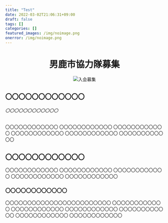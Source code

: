 ```yaml
---
title: "Test"
date: 2022-03-02T21:06:31+09:00
draft: false
tags: []
categories: []
featured_images: /img/noimage.png
onerror: /img/noimage.png
---
```


<div style="text-align: center;">
 <h1>男鹿市協力隊募集</h1>
</div>


<div style="text-align: center;">
    <img src="/img/noimage.png" class="center" alt="入会募集"></img>
</div>

## 〇〇〇〇〇〇〇〇〇〇〇〇


###### 〇〇〇〇〇〇〇〇〇〇〇〇

〇〇〇〇〇〇〇〇〇〇〇〇
〇〇〇〇〇〇〇〇〇〇〇〇
〇〇〇〇〇〇〇〇〇〇〇〇
〇〇〇〇〇〇〇〇〇〇〇〇
〇〇〇〇〇〇〇〇〇〇〇〇
〇〇〇〇〇〇〇〇〇〇〇〇


## 〇〇〇〇〇〇〇〇〇〇〇〇

〇〇〇〇〇〇〇〇〇〇〇〇
〇〇〇〇〇〇〇〇〇〇〇〇
〇〇〇〇〇〇〇〇〇〇〇〇
〇〇〇〇〇〇〇〇〇〇〇〇
〇〇〇〇〇〇〇〇〇〇〇〇


### 〇〇〇〇〇〇〇〇〇〇〇〇

〇〇〇〇〇〇〇〇〇〇〇〇〇〇〇〇〇〇〇〇〇〇〇〇
〇〇〇〇〇〇〇〇〇〇〇〇
〇〇〇〇〇〇〇〇〇〇〇〇
〇〇〇〇〇〇〇〇〇〇〇〇
〇〇〇〇〇〇〇〇〇〇〇〇
〇〇〇〇〇〇〇〇〇〇〇〇
〇〇〇〇〇〇〇〇〇〇〇〇